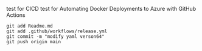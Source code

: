 test for CICD
test for Automating Docker Deployments to Azure with GitHub Actions

```
git add Readme.md
git add .github/workflows/release.yml
git commit -m "modify yaml verson64"
git push origin main
```
